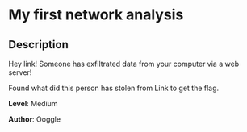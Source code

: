 # My first network analysis

## Description

Hey link! Someone has exfiltrated data from your computer via a web server!

Found what did this person has stolen from Link to get the flag.

**Level**: Medium

**Author**: Ooggle
